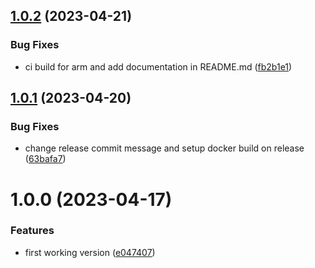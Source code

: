 ## [1.0.2](https://github.com/DreamyProtect/streamer-helper/compare/v1.0.1...v1.0.2) (2023-04-21)


### Bug Fixes

* ci build for arm and add documentation in README.md ([fb2b1e1](https://github.com/DreamyProtect/streamer-helper/commit/fb2b1e10fbeeb79122a79d4d38fcc8525730c8f8))

## [1.0.1](https://github.com/DreamyProtect/streamer-helper/compare/v1.0.0...v1.0.1) (2023-04-20)


### Bug Fixes

* change release commit message and setup docker build on release ([63bafa7](https://github.com/DreamyProtect/streamer-helper/commit/63bafa71c1008acee05229a36a308a36931fcdee))

# 1.0.0 (2023-04-17)


### Features

* first working version ([e047407](https://github.com/DreamyProtect/streamer-helper/commit/e047407d8943920548b10e5b752bd59ca0d4eb90))
